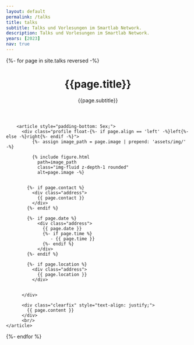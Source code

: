 ```yaml
---
layout: default
permalink: /talks
title: talks
subtitle: Talks und Vorlesungen im Smartlab Network.
description: Talks und Vorlesungen im Smartlab Network.
years: [2023]
nav: true
---
```


<!-- _pages/publications.md -->
<div class="talks">

{%- for page in site.talks reversed -%}
  <div class="post">
        <header class="post-header">
          <h1 class="post-title">{{page.title}}</h1>
		  <p>{{page.subtitle}}</p>
        </header>

        <article style="padding-bottom: 5ex;">
          <div class="profile float-{%- if page.align == 'left' -%}left{%- else -%}right{%- endif -%}">
              {%- assign image_path = page.image | prepend: 'assets/img/' -%}

              {% include figure.html
                path=image_path
                class="img-fluid z-depth-1 rounded"
                alt=page.image -%}

            
            {%- if page.contact %}
              <div class="address">
                {{ page.contact }}
              </div>
            {%- endif %}

            {%- if page.date %}              
                <div class="address">
                  {{ page.date }}
                  {%- if page.time %}
                     - {{ page.time }}
                  {%- endif %}                    
                </div>
            {%- endif %}

            {%- if page.location %}
              <div class="address">
                {{ page.location }}
              </div>


          </div>

          <div class="clearfix" style="text-align: justify;">
            {{ page.content }}
          </div>
		  <br/>
	</article>
</div>
{%- endfor %}

</div>
